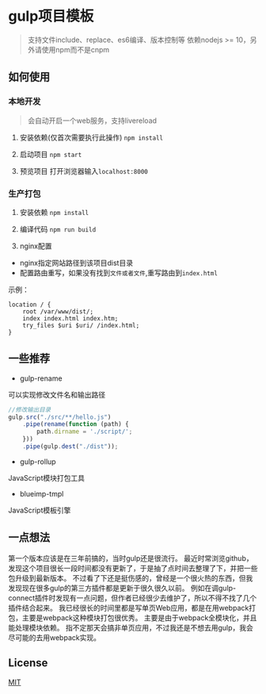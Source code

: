 # gulp项目模板

> 支持文件include、replace、es6编译、版本控制等
> 依赖nodejs >= 10，另外请使用npm而不是cnpm

## 如何使用

### 本地开发

>会自动开启一个web服务，支持livereload

1. 安装依赖(仅首次需要执行此操作)
`npm install`

2. 启动项目
`npm start`

3. 预览项目
打开浏览器输入`localhost:8000`


### 生产打包

1. 安装依赖
`npm install`

2. 编译代码
`npm run build`

3. nginx配置
* nginx指定网站路径到该项目dist目录
* 配置路由重写，如果没有找到`文件或者文件`,重写路由到`index.html`

示例：
```
location / {
    root /var/www/dist/;
    index index.html index.htm;
    try_files $uri $uri/ /index.html;
}
```

## 一些推荐

* gulp-rename

可以实现修改文件名和输出路径

```javascript
//修改输出目录
gulp.src("./src/**/hello.js")
    .pipe(rename(function (path) {
        path.dirname = './script/';
    }))
    .pipe(gulp.dest("./dist"));
```

* gulp-rollup

JavaScript模块打包工具

* blueimp-tmpl

JavaScript模板引擎

## 一点想法
第一个版本应该是在三年前搞的，当时gulp还是很流行。
最近时常浏览github，发现这个项目很长一段时间都没有更新了，于是抽了点时间去整理了下，并把一些包升级到最新版本。
不过看了下还是挺伤感的，曾经是一个很火热的东西，但我发现现在很多gulp的第三方插件都是更新于很久很久以前。
例如在调gulp-connect插件时发现有一点问题，但作者已经很少去维护了，所以不得不找了几个插件结合起来。
我已经很长的时间里都是写单页Web应用，都是在用webpack打包，主要是webpack这种模块打包很优秀。
主要是由于webpack全模块化，并且能处理模块依赖。
指不定那天会搞非单页应用，不过我还是不想去用gulp，我会尽可能的去用webpack实现。

## License
[MIT](http://opensource.org/licenses/MIT)
